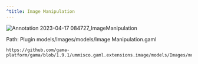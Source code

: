 ```yaml
---
^title: Image Manipulation
---
```


![Annotation 2023-04-17 084727_ImageManipulation](https://user-images.githubusercontent.com/4437331/232413742-1dbf9225-0a95-496c-881f-7f7ed8b39217.png)

Path: Plugin models/Images/models/Image Manipulation.gaml

```gaml reference
https://github.com/gama-platform/gama/blob/1.9.1/ummisco.gaml.extensions.image/models/Images/models/Image%20Manipulation.gaml
```

